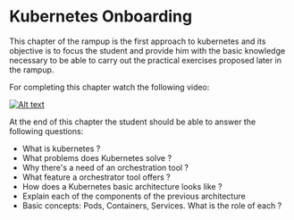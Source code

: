 # Kubernetes Onboarding

This chapter of the rampup is the first approach to kubernetes and its objective is to focus the student and provide him with the basic knowledge necessary to be able to carry out the practical exercises proposed later in the rampup. 

For completing this chapter watch the following video:

[![Alt text](https://img.youtube.com/vi/VnvRFRk_51k/0.jpg)](https://www.youtube.com/watch?v=VnvRFRk_51k)

At the end of this chapter the student should be able to answer the following questions:
- What is kubernetes ? 
- What problems does Kubernetes solve ?
- Why there's a need of an orchestration tool ?
- What feature a orchestrator tool offers ?
- How does a Kubernetes basic architecture looks like ?
- Explain each of the components of the previous architecture
- Basic concepts: Pods, Containers, Services. What is the role of each ?